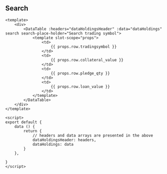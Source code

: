 ## Search

```vue
<template>
	<div>
		<DataTable :headers="dataHoldingsHeader" :data="dataHoldings" search search-place-holder="Search trading symbol">
			<template slot-scope="props">
				<td>
					{{ props.row.tradingsymbol }}
				</td>
				<td>
					{{ props.row.collateral_value }}
				</td>
				<td>
					{{ props.row.pledge_qty }}
				</td>
				<td>
					{{ props.row.loan_value }}
				</td>
			</template>
		</DataTable>
	</div>
</template>

<script>
export default {
	data () {
		return {
			// headers and data arrays are presented in the above
			dataHoldingsHeader: headers,
			dataHoldings: data
		}
	},

}
</script>
```

<div>
	<DataTable :headers="dataHoldingsHeader" :data="dataHoldings" search search-place-holder="Search trading symbol">
		<template slot-scope="props">
			<td>
				{{ props.row.tradingsymbol }}
			</td>
			<td>
				{{ props.row.collateral_value }}
			</td>
			<td>
				{{ props.row.pledge_qty }}
			</td>
			<td>
				{{ props.row.loan_value }}
			</td>
		</template>
	</DataTable>
</div>

<script>
import DataTable from "../.vuepress/components/SimpleUI/components/DataTable"

export default {
	components: {
		"DataTable": DataTable
	},
	data () {
		return {
			toolbar: false,
			dataHoldingsHeader: [{
				class: [],
				search: true,
				label: "Symbol",
				field: "tradingsymbol"
			}, {
				class: [],
				label: "Max available (₹)",
				field: "collateral_value"
			}, {
				class: [],
				label: "Pledge Qty",
				field: "pledge_qty"
			}, {
				class: [],
				label: "Amount required (₹)",
				field: "loan_value"
			}],
			dataHoldings: [{
				"tradingsymbol": "QUICKHEAL",
				"loan_value": 253.25,
				"quantity": 1.0,
				"pledge_qty": 1.0,
        "collateral_value": 127.0
			}, {
				"tradingsymbol": "UPL",
				"loan_value": 734.85,
				"quantity": 1.0,
				"pledge_qty": 1.0,
        "collateral_value": 367.0
			}, {
				"tradingsymbol": "L&TFH",
				"loan_value": 330.9,
				"quantity": 2.0,
				"pledge_qty": 2.0,
        "collateral_value": 165.0
			}, {
				"tradingsymbol": "AXISBANK",
				"loan_value": 7011.4,
				"quantity": 11.0,
				"pledge_qty": 11.0,
        "collateral_value": 3506.0
			}, {
				"tradingsymbol": "WONDERLA",
				"loan_value": 309.15,
				"quantity": 1.0,
				"pledge_qty": 1.0,
        "collateral_value": 155.0
			}, {
				"tradingsymbol": "IDFCBANK",
				"loan_value": 44.9,
				"quantity": 1.0,
				"pledge_qty": 1.0,
        "collateral_value": 22.0
			}]
		}
	},
	methods: {
		showContextMenu (row) {
			console.log('show Context Menu', row)
    }
	}

}
</script>
